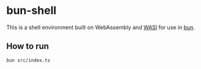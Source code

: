 # bun-shell

This is a shell environment built on WebAssembly and [WASI](https://wasi.dev) for use in [bun](https://bun.sh).

## How to run

`bun src/index.ts`
